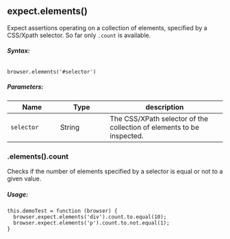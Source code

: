 ## expect.elements()

Expect assertions operating on a collection of elements, specified by a CSS/Xpath selector.
So far only `.count` is available.

##### Syntax:
<div class="sample-test" style="max-width:600px">
  <pre data-language="javascript" style="padding-top: 10px" class="default-theme language-javascript"><code class="default-theme language-javascript">browser.elements('#selector')</code></pre>
</div>

##### Parameters:
<div class="table-responsive">
  <table class="table table-bordered table-striped">
    <thead>
    <tr>
      <th style="width: 100px;">Name</th>
      <th style="width: 100px;">Type</th>
      <th>description</th>
    </tr>
    </thead>
    <tbody>
    <tr>
      <td><code>selector</code></td>
      <td>String</td>
      <td>The CSS/XPath selector of the collection of elements to be inspected.</td>
    </tr>
    </tbody>
  </table>
</div>

<div class="apimethod">
  <h3 id="expect-elements-count">.elements().count</h3>
  <p>Checks if the number of elements specified by a selector is equal or not to a given value.</p>
  
  <h5>Usage:</h5>
  <div class="sample-test">
<pre class="line-numbers" data-language="javascript"><code class="language-javascript">this.demoTest = function (browser) {
  browser.expect.elements('div').count.to.equal(10);
  browser.expect.elements('p').count.to.not.equal(1);
}</code></pre>
  </div>
</div>
